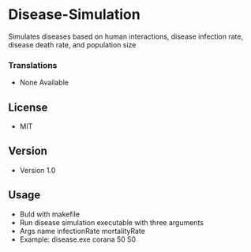 # Disease-Simulation
Simulates diseases based on human interactions, disease infection rate, disease death rate, and population size

### Translations
* None Available

## License 
* MIT

## Version 
* Version 1.0

## Usage
* Buld with makefile
* Run disease simulation executable with three arguments
* Args name<string> infectionRate<int> mortalityRate<int>
* Example: disease.exe corana 50 50
